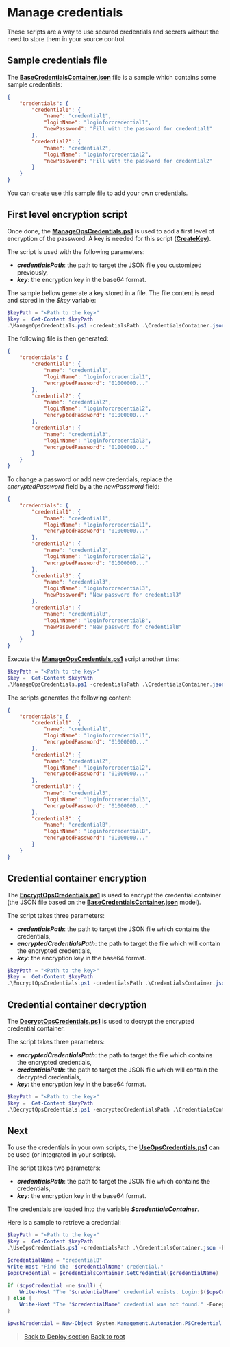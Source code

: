 # Manage credentials

These scripts are a way to use secured credentials and secrets without the need to store them in your source control.

## Sample credentials file
The **[BaseCredentialsContainer.json](https://github.com/EhRom/Puffix.SqlDevOps/blob/master/Deploy/Secrets/BaseCredentialsContainer.json)** file is a sample which contains some sample credentials:
```json
{
    "credentials": {
        "credential1": {
            "name": "credential1",
            "loginName": "loginforcredential1",
            "newPassword": "Fill with the password for credential1"
        },
        "credential2": {
            "name": "credential2",
            "loginName": "loginforcredential2",
            "newPassword": "Fill with the password for credential2"
        }
    }
}
```

You can create use this sample file to add your own credentials.

## First level encryption script
Once done, the **[ManageOpsCredentials.ps1](https://github.com/EhRom/Puffix.SqlDevOps/blob/master/Deploy/Secrets/ManageOpsCredentials.ps1)** is used to add a first level of encryption of the password. A key is needed for this script (**[CreateKey](https://github.com/EhRom/Puffix.SqlDevOps/blob/master/Deploy/Secrets/CreateKey.md)**).

The script is used with the following parameters:
* ***credentialsPath***: the path to target the JSON file you customized previously,
* ***key***: the encryption key in the base64 format.

The sample bellow generate a key stored in a file. The file content is read and stored in the *$key* variable:

```powershell
$keyPath = "<Path to the key>"
$key =  Get-Content $keyPath
.\ManageOpsCredentials.ps1 -credentialsPath .\CredentialsContainer.json -key $key
```

The following file is then generated:
```json
{
    "credentials": {
        "credential1": {
            "name": "credential1",
            "loginName": "loginforcredential1",
            "encryptedPassword": "01000000..."
        },
        "credential2": {
            "name": "credential2",
            "loginName": "loginforcredential2",
            "encryptedPassword": "01000000..."
        },
        "credential3": {
            "name": "credential3",
            "loginName": "loginforcredential3",
            "encryptedPassword": "01000000..."
        }
    }
}
```

To change a password or add new credentials, replace the *encryptedPassword* field by a the *newPassword* field:
```json
{
    "credentials": {
        "credential1": {
            "name": "credential1",
            "loginName": "loginforcredential1",
            "encryptedPassword": "01000000..."
        },
        "credential2": {
            "name": "credential2",
            "loginName": "loginforcredential2",
            "encryptedPassword": "01000000..."
        },
        "credential3": {
            "name": "credential3",
            "loginName": "loginforcredential3",
            "newPassword": "New password for credential3"
        },
        "credentialB": {
            "name": "credentialB",
            "loginName": "loginforcredentialB",
            "newPassword": "New password for credentialB"
        }
    }
}
```

Execute the **[ManageOpsCredentials.ps1](https://github.com/EhRom/Puffix.SqlDevOps/blob/master/Deploy/Secrets/ManageOpsCredentials.ps1)** script another time:
```powershell
$keyPath = "<Path to the key>"
$key =  Get-Content $keyPath
.\ManageOpsCredentials.ps1 -credentialsPath .\CredentialsContainer.json -key $key
```

The scripts generates the following content:
```json
{
    "credentials": {
        "credential1": {
            "name": "credential1",
            "loginName": "loginforcredential1",
            "encryptedPassword": "01000000..."
        },
        "credential2": {
            "name": "credential2",
            "loginName": "loginforcredential2",
            "encryptedPassword": "01000000..."
        },
        "credential3": {
            "name": "credential3",
            "loginName": "loginforcredential3",
            "encryptedPassword": "01000000..."
        },
        "credentialB": {
            "name": "credentialB",
            "loginName": "loginforcredentialB",
            "encryptedPassword": "01000000..."
        }
    }
}
```

## Credential container encryption
The **[EncryptOpsCredentials.ps1](https://github.com/EhRom/Puffix.SqlDevOps/blob/master/Deploy/Secrets/EncryptOpsCredentials.ps1)** is used to encrypt the credential container (the JSON file based on the **[BaseCredentialsContainer.json](https://github.com/EhRom/Puffix.SqlDevOps/blob/master/Deploy/Secrets/BaseCredentialsContainer.json)** model).

The script takes three parameters:
* ***credentialsPath***: the path to target the JSON file which contains the credentials,
* ***encryptedCredentialsPath***: the path to target the file which will contain the encrypted credentials,
* ***key***: the encryption key in the base64 format.

```powershell
$keyPath = "<Path to the key>"
$key =  Get-Content $keyPath
.\EncryptOpsCredentials.ps1 -credentialsPath .\CredentialsContainer.json -encryptedCredentialsPath .\CredentialsContainer.enc -key $key
```

## Credential container decryption
The **[DecryptOpsCredentials.ps1](https://github.com/EhRom/Puffix.SqlDevOps/blob/master/Deploy/Secrets/DecryptOpsCredentials.ps1)** is used to decrypt the encrypted credential container.

The script takes three parameters:
* ***encryptedCredentialsPath***: the path to target the file which contains the encrypted credentials,
* ***credentialsPath***: the path to target the JSON file which will contain the decrypted credentials,
* ***key***: the encryption key in the base64 format.

```powershell
$keyPath = "<Path to the key>"
$key =  Get-Content $keyPath
.\DecryptOpsCredentials.ps1 -encryptedCredentialsPath .\CredentialsContainer.enc -credentialsPath .\CredentialsContainer.json -key $key
```

## Next
To use the credentials in your own scripts, the  **[UseOpsCredentials.ps1](https://github.com/EhRom/Puffix.SqlDevOps/blob/master/Deploy/Secrets/UseOpsCredentials.ps1)** can be used (or integrated in your scripts).

The script takes two parameters:
* ***credentialsPath***: the path to target the JSON file which contains the credentials,
* ***key***: the encryption key in the base64 format.

The credentials are loaded into the variable ***$credentialsContainer***.

Here is a sample to retrieve a credential:
```powershell
$keyPath = "<Path to the key>"
$key =  Get-Content $keyPath
.\UseOpsCredentials.ps1 -credentialsPath .\CredentialsContainer.json -key $key

$credentialName = "credentialB"
Write-Host "Find the '$credentialName' credential."
$opsCredential = $credentialsContainer.GetCredential($credentialName)

if ($opsCredential -ne $null) {
    Write-Host "The '$credentialName' credential exists. Login:$($opsCredential.loginName)" -Foreground Green
} else {
    Write-Host "The '$credentialName' credential was not found." -Foreground Yellow
}

$pwshCredential = New-Object System.Management.Automation.PSCredential ($opsCredential.loginName, $opsCredential.GetPassword($key))
```

> [Back to Deploy section](https://github.com/EhRom/Puffix.SqlDevOps/tree/master/Deploy)
> [Back to root](https://github.com/EhRom/Puffix.SqlDevOps)